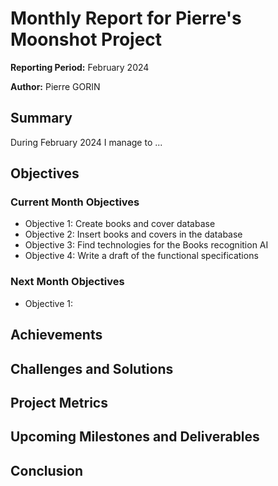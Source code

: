 # Monthly Report for Pierre's Moonshot Project
**Reporting Period:** February 2024

**Author:** Pierre GORIN

## Summary
During February 2024 I manage to ...

## Objectives
### Current Month Objectives
- Objective 1: Create books and cover database
- Objective 2: Insert books and covers in the database
- Objective 3: Find technologies for the Books recognition AI
- Objective 4: Write a draft of the functional specifications

### Next Month Objectives
- Objective 1: 

## Achievements


## Challenges and Solutions


## Project Metrics


## Upcoming Milestones and Deliverables


## Conclusion
